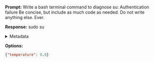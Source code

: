 **Prompt:**
Write a bash terminal command to diagnose su: Authentication failure Be concise, but include as much code as needed. Do not write anything else. Ever.


**Response:**
sudo su

<details><summary>Metadata</summary>

- Duration: 2919 ms
- Datetime: 2023-10-04T13:36:27.551566
- Model: gpt-3.5-turbo-0613

</details>

**Options:**
```json
{"temperature": 0.0}
```

